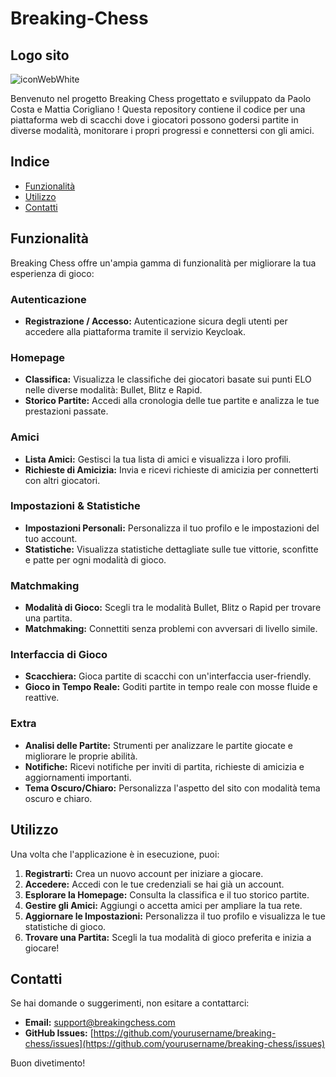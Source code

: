 # Breaking-Chess

## Logo sito
![iconWebWhite](https://github.com/user-attachments/assets/ae6639e8-d394-48ab-8003-534c24e471e4)


Benvenuto nel progetto Breaking Chess progettato e sviluppato da Paolo Costa e Mattia Corigliano ! Questa repository contiene il codice per una piattaforma web di scacchi dove i giocatori possono godersi partite in diverse modalità, monitorare i propri progressi e connettersi con gli amici.

## Indice

- [Funzionalità](#funzionalità)
- [Utilizzo](#utilizzo)
- [Contatti](#contatti)

## Funzionalità

Breaking Chess offre un'ampia gamma di funzionalità per migliorare la tua esperienza di gioco:

### Autenticazione
- **Registrazione / Accesso:** Autenticazione sicura degli utenti per accedere alla piattaforma tramite il servizio Keycloak.

### Homepage
- **Classifica:** Visualizza le classifiche dei giocatori basate sui punti ELO nelle diverse modalità: Bullet, Blitz e Rapid.
- **Storico Partite:** Accedi alla cronologia delle tue partite e analizza le tue prestazioni passate.

### Amici
- **Lista Amici:** Gestisci la tua lista di amici e visualizza i loro profili.
- **Richieste di Amicizia:** Invia e ricevi richieste di amicizia per connetterti con altri giocatori.

### Impostazioni & Statistiche
- **Impostazioni Personali:** Personalizza il tuo profilo e le impostazioni del tuo account.
- **Statistiche:** Visualizza statistiche dettagliate sulle tue vittorie, sconfitte e patte per ogni modalità di gioco.

### Matchmaking
- **Modalità di Gioco:** Scegli tra le modalità Bullet, Blitz o Rapid per trovare una partita.
- **Matchmaking:** Connettiti senza problemi con avversari di livello simile.

### Interfaccia di Gioco
- **Scacchiera:** Gioca partite di scacchi con un'interfaccia user-friendly.
- **Gioco in Tempo Reale:** Goditi partite in tempo reale con mosse fluide e reattive.

### Extra
- **Analisi delle Partite:** Strumenti per analizzare le partite giocate e migliorare le proprie abilità.
- **Notifiche:** Ricevi notifiche per inviti di partita, richieste di amicizia e aggiornamenti importanti.
- **Tema Oscuro/Chiaro:** Personalizza l'aspetto del sito con modalità tema oscuro e chiaro.

## Utilizzo

Una volta che l'applicazione è in esecuzione, puoi:

1. **Registrarti:** Crea un nuovo account per iniziare a giocare.
2. **Accedere:** Accedi con le tue credenziali se hai già un account.
3. **Esplorare la Homepage:** Consulta la classifica e il tuo storico partite.
4. **Gestire gli Amici:** Aggiungi o accetta amici per ampliare la tua rete.
5. **Aggiornare le Impostazioni:** Personalizza il tuo profilo e visualizza le tue statistiche di gioco.
6. **Trovare una Partita:** Scegli la tua modalità di gioco preferita e inizia a giocare!


## Contatti

Se hai domande o suggerimenti, non esitare a contattarci:
- **Email:** support@breakingchess.com
- **GitHub Issues:** [https://github.com/yourusername/breaking-chess/issues](https://github.com/yourusername/breaking-chess/issues)

Buon divetimento!
